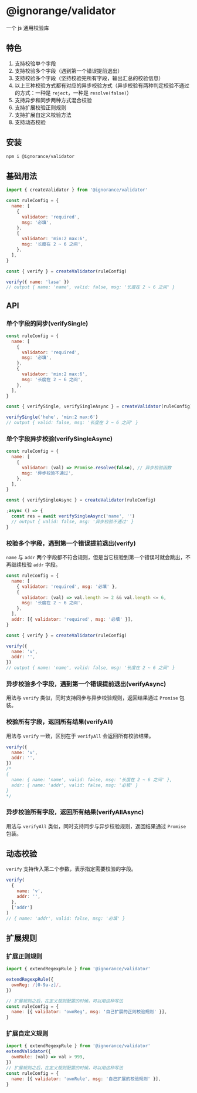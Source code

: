 # @ignorange/validator

一个 js 通用校验库

## 特色

1. 支持校验单个字段
2. 支持校验多个字段（遇到第一个错误提前退出）
3. 支持校验多个字段（坚持校验完所有字段，输出汇总的校验信息）
4. 以上三种校验方式都有对应的异步校验方式（异步校验有两种判定校验不通过的方式：一种是 `reject`，一种是 `resolve(false)`）
5. 支持异步和同步两种方式混合校验
6. 支持扩展校验正则规则
7. 支持扩展自定义校验方法
8. 支持动态校验

## 安装

```bash
npm i @ignorance/validator
```

## 基础用法

```js
import { createValidator } from '@ignorance/validator'

const ruleConfig = {
  name: [
    {
      validator: 'required',
      msg: '必填',
    },
    {
      validator: 'min:2 max:6',
      msg: '长度在 2 ~ 6 之间',
    },
  ],
}

const { verify } = createValidator(ruleConfig)

verify({ name: 'lasa' })
// output { name: 'name', valid: false, msg: '长度在 2 ~ 6 之间' }
```

## API

### 单个字段的同步(verifySingle)

```js
const ruleConfig = {
  name: [
    {
      validator: 'required',
      msg: '必填',
    },
    {
      validator: 'min:2 max:6',
      msg: '长度在 2 ~ 6 之间',
    },
  ],
}

const { verifySingle, verifySingleAsync } = createValidator(ruleConfig)

verifySingle('hehe', 'min:2 max:6')
// output { valid: false, msg: '长度在 2 ~ 6 之间' }
```

### 单个字段异步校验(verifySingleAsync)

```js
const ruleConfig = {
  name: [
    {
      validator: (val) => Promise.resolve(false), // 异步校验函数
      msg: '异步校验不通过',
    },
  ],
}

const { verifySingleAsync } = createValidator(ruleConfig)

;async () => {
  const res = await verifySingleAsync('name', '')
  // output { valid: false, msg: '异步校验不通过' }
}
```

### 校验多个字段，遇到第一个错误提前退出(verify)

`name` 与 `addr` 两个字段都不符合规则，但是当它校验到第一个错误时就会跳出，不再继续校验 `addr` 字段。

```js
const ruleConfig = {
  name: [
    { validator: 'required', msg: '必填' },
    {
      validator: (val) => val.length >= 2 && val.length <= 6,
      msg: '长度在 2 ~ 6 之间',
    },
  ],
  addr: [{ validator: 'required', msg: '必填' }],
}

const { verify } = createValidator(ruleConfig)

verify({
  name: 'v',
  addr: '',
})
// output { name: 'name', valid: false, msg: '长度在 2 ~ 6 之间' }
```

### 异步校验多个字段，遇到第一个错误提前退出(verifyAsync)

用法与 `verify` 类似，同时支持同步与异步校验规则，返回结果通过 `Promise` 包装。

### 校验所有字段，返回所有结果(verifyAll)

用法与 `verify` 一致，区别在于 `verifyAll` 会返回所有校验结果。

```js
verify({
  name: 'v',
  addr: '',
})
/*
{
  name: { name: 'name', valid: false, msg: '长度在 2 ~ 6 之间' },
  addr: { name: 'addr', valid: false, msg: '必填' }
}
*/
```

### 异步校验所有字段，返回所有结果(verifyAllAsync)

用法与 `verifyAll` 类似，同时支持同步与异步校验规则，返回结果通过 `Promise` 包装。

## 动态校验

`verify` 支持传入第二个参数，表示指定需要校验的字段。

```js
verify(
  {
    name: 'v',
    addr: '',
  },
  ['addr']
)
// { name: 'addr', valid: false, msg: '必填' }
```

## 扩展规则

### 扩展正则规则

```js
import { extendRegexpRule } from '@ignorance/validator'

extendRegexpRule({
  ownReg: /[0-9a-z]/,
})

// 扩展规则之后，在定义规则配置的时候，可以用这种写法
const ruleConfig = {
  name: [{ validator: 'ownReg', msg: '自己扩展的正则校验规则' }],
}
```

### 扩展自定义规则

```js
import { extendRegexpRule } from '@ignorance/validator'
extendValidator({
  ownRule: (val) => val > 999,
})
// 扩展规则之后，在定义规则配置的时候，可以用这种写法
const ruleConfig = {
  name: [{ validator: 'ownRule', msg: '自己扩展的校验规则' }],
}
```
